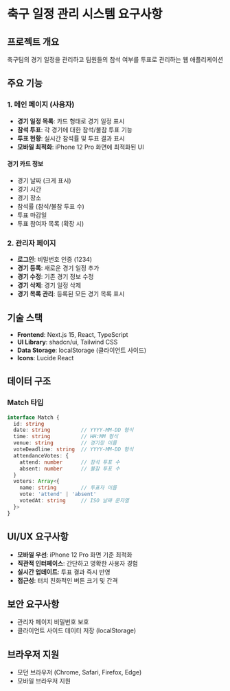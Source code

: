 # 축구 일정 관리 시스템 요구사항

## 프로젝트 개요
축구팀의 경기 일정을 관리하고 팀원들의 참석 여부를 투표로 관리하는 웹 애플리케이션

## 주요 기능

### 1. 메인 페이지 (사용자)
- **경기 일정 목록**: 카드 형태로 경기 일정 표시
- **참석 투표**: 각 경기에 대한 참석/불참 투표 기능
- **투표 현황**: 실시간 참석률 및 투표 결과 표시
- **모바일 최적화**: iPhone 12 Pro 화면에 최적화된 UI

#### 경기 카드 정보
- 경기 날짜 (크게 표시)
- 경기 시간
- 경기 장소
- 참석률 (참석/불참 투표 수)
- 투표 마감일
- 투표 참여자 목록 (확장 시)

### 2. 관리자 페이지
- **로그인**: 비밀번호 인증 (1234)
- **경기 등록**: 새로운 경기 일정 추가
- **경기 수정**: 기존 경기 정보 수정
- **경기 삭제**: 경기 일정 삭제
- **경기 목록 관리**: 등록된 모든 경기 목록 표시

## 기술 스택
- **Frontend**: Next.js 15, React, TypeScript
- **UI Library**: shadcn/ui, Tailwind CSS
- **Data Storage**: localStorage (클라이언트 사이드)
- **Icons**: Lucide React

## 데이터 구조

### Match 타입
```typescript
interface Match {
  id: string
  date: string          // YYYY-MM-DD 형식
  time: string          // HH:MM 형식
  venue: string         // 경기장 이름
  voteDeadline: string  // YYYY-MM-DD 형식
  attendanceVotes: {
    attend: number      // 참석 투표 수
    absent: number      // 불참 투표 수
  }
  voters: Array<{
    name: string        // 투표자 이름
    vote: 'attend' | 'absent'
    votedAt: string     // ISO 날짜 문자열
  }>
}
```

## UI/UX 요구사항
- **모바일 우선**: iPhone 12 Pro 화면 기준 최적화
- **직관적 인터페이스**: 간단하고 명확한 사용자 경험
- **실시간 업데이트**: 투표 결과 즉시 반영
- **접근성**: 터치 친화적인 버튼 크기 및 간격

## 보안 요구사항
- 관리자 페이지 비밀번호 보호
- 클라이언트 사이드 데이터 저장 (localStorage)

## 브라우저 지원
- 모던 브라우저 (Chrome, Safari, Firefox, Edge)
- 모바일 브라우저 지원 